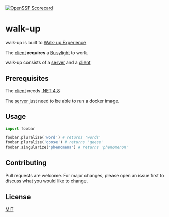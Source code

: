 [![OpenSSF Scorecard](https://api.securityscorecards.dev/projects/github.com/Gaardsholt/busylight-server/badge)](https://securityscorecards.dev/viewer/?uri=github.com/Gaardsholt/busylight-server)

# walk-up

walk-up is built to [Walk-up Experience
](https://docs.servicenow.com/bundle/orlando-it-service-management/page/product/walk-up-experience/reference/walkup-experience-landing-page.html)

The [client](/client) **requires** a [Busylight](https://busylight.com/) to work.

walk-up consists of a [server](/server) and a [client](/client)

## Prerequisites

The [client](/client) needs [.NET 4.8](https://dotnet.microsoft.com/download/dotnet-framework/net48)

The [server](/server) just need to be able to run a docker image.

## Usage

```python
import foobar

foobar.pluralize('word') # returns 'words'
foobar.pluralize('goose') # returns 'geese'
foobar.singularize('phenomena') # returns 'phenomenon'
```

## Contributing
Pull requests are welcome. For major changes, please open an issue first to discuss what you would like to change.

## License
[MIT](https://choosealicense.com/licenses/mit/)
